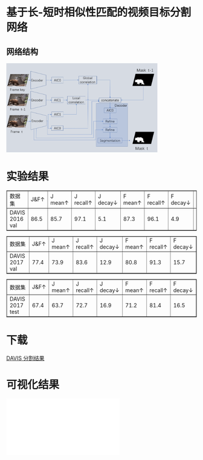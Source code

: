 # 基于长-短时相似性匹配的视频目标分割网络
## 网络结构
<img src="图片/网络结构图.png" width="400px"/>

# 实验结果
<table border="1">
<tr>
<td>数据集</td>
<td>J&F↑</td>
<td>J mean↑</td>
<td>J recall↑</td>
<td>J decay↓</td>
<td>F mean↑</td>
<td>F recall↑</td>
<td>F decay↓</td>
<td>FPS↑</td>
</tr>
<tr>
<td>DAVIS 2016 val</td>
<td>86.5</td>
<td>85.7</td>
<td>97.1</td>
<td>5.1</td>
<td>87.3</td>
<td>96.1</td>
<td>4.9</td>
<td>21.3</td>
</tr>
</table>

<table border="1">
<tr>
<td>数据集</td>
<td>J&F↑</td>
<td>J mean↑</td>
<td>J recall↑</td>
<td>J decay↓</td>
<td>F mean↑</td>
<td>F recall↑</td>
<td>F decay↓</td>
</tr>
<tr>
<td>DAVIS 2017 val</td>
<td>77.4</td>
<td>73.9</td>
<td>83.6</td>
<td>12.9</td>
<td>80.8</td>
<td>91.3</td>
<td>15.7</td>
</tr>
</table>

<table border="1">
<tr>
<td>数据集</td>
<td>J&F↑</td>
<td>J mean↑</td>
<td>J recall↑</td>
<td>J decay↓</td>
<td>F mean↑</td>
<td>F recall↑</td>
<td>F decay↓</td>
</tr>
<tr>
<td>DAVIS 2017 test</td>
<td>67.4</td>
<td>63.7</td>
<td>72.7</td>
<td>16.9</td>
<td>71.2</td>
<td>81.4</td>
<td>16.5</td>
</tr>
</table>

# 下载
[DAVIS 分割结果](https://share.weiyun.com/nSPPQAV7)

# 可视化结果

<iframe src="//player.bilibili.com/player.html?aid=884235823&bvid=BV1jK4y1Y7yd&cid=223463073&page=1" scrolling="no" border="0" frameborder="no" framespacing="0" allowfullscreen="true"> </iframe>
